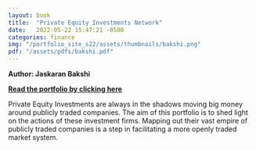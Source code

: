 ```yaml
---
layout: book
title:  "Private Equity Investments Network"
date:   2022-05-22 15:47:21 -0500
categories: finance
img: "/portfolio_site_s22/assets/thumbnails/bakshi.png"
pdf: "/assets/pdfs/bakshi.pdf"
---
```


<b>Author: Jaskaran Bakshi</b>

<b><a href="{{ page.pdf | relative_url }}">Read the portfolio by clicking here</a></b>

Private Equity Investments are always in the shadows moving big money around publicly traded
companies. The aim of this portfolio is to shed light on the actions of these investment firms.
Mapping out their vast empire of publicly traded companies is a step in facilitating a more openly
traded market system.

[jekyll-docs]: https://jekyllrb.com/docs/home
[jekyll-gh]:   https://github.com/jekyll/jekyll
[jekyll-talk]: https://talk.jekyllrb.com/
